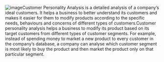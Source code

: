 ![image](https://github.com/Krutika-2110/Customer-Segmentation/assets/152473918/456a55d7-51f6-4173-8b78-7b7b4a43881d)Customer Personality Analysis is a detailed analysis of a company’s ideal customers. It helps a business to better understand its customers and makes it easier for them to modify products according to the specific needs, behaviours and concerns of different types of customers.Customer personality analysis helps a business to modify its product based on its target customers from different types of customer segments. For example, instead of spending money to market a new product to every customer in the company’s database, a company can analyse which customer segment is most likely to buy the product and then market the product only on that particular segment.

